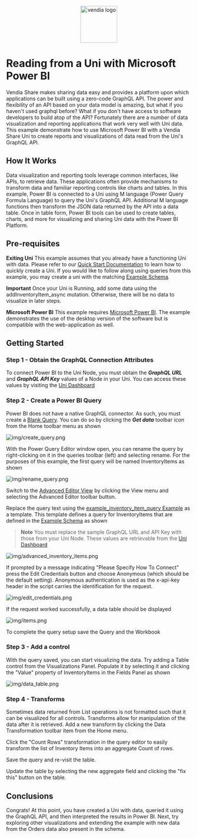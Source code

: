 <p align="center">
  <a href="https://vendia.net/">
    <img src="https://raw.githubusercontent.com/vendia/examples/main/vendia-logo.png" alt="vendia logo" width="100px">
  </a>
</p>

# Reading from a Uni with Microsoft Power BI
Vendia Share makes sharing data easy and provides a platform upon which applications can be built using a zero-code GraphQL API.  The power and flexibility of an API based on your data model is amazing, but what if you haven't used graphql before? What if you don't have access to software developers to build atop of the API? Fortunately there are a number of data visualization and reporting applications that work very well with Uni data. This example demonstrate how to use Microsoft Power BI with a Vendia Share Uni to create reports and visualizations of data read from the Uni's GraphQL API.

## How It Works
Data visualization and reporting tools leverage common interfaces, like APIs, to retrieve data. These applications often provide mechanisms to transform data and familiar reporting controls like charts and tables.  In this example, Power BI is connected to a Uni using  M language (Power Query Formula Language) to query the Uni's GraphQL API.  Additional M language functions then transform the JSON data returned by the API into a data table.  Once in table form, Power BI tools can be used to create tables, charts, and more for visualizing and sharing Uni data with the Power BI Platform.

## Pre-requisites

**Exiting Uni**
This example assumes that you already have a functioning Uni with data.  Please refer to our [Quick Start Documentation](https://vendia.net/docs/share/quickstart) to learn how to quickly create a Uni. If you would like to follow along using queries from this example, you may create a uni with the matching [Example Schema](example_schema.json).  

**Important** Once your Uni is Running, add some data using the addInventoryItem_async mutation. Otherwise, there will be no data to visualize in later steps.

**Microsoft Power BI**
This example requires [Microsoft Power BI](https://powerbi.microsoft.com/en-us/). The example demonstrates the use of the desktop version of the software but is compatible with the web-application as well.

## Getting Started

### Step 1 - Obtain the GraphQL Connection Attributes
To connect Power BI to the Uni Node, you must obtain the ***GraphQL URL*** and ***GraphQL API Key*** values of a Node in your Uni. You can access these values by visiting the [Uni Dashboard](https://share.vendia.net/)

### Step 2 - Create a Power BI Query
Power BI does not have a native GraphQL connector. As such, you must create a [Blank Query](https://docs.microsoft.com/en-us/power-bi/transform-model/desktop-query-overview).  You can do so by clicking the ***Get data*** toolbar icon from the Home toolbar menu as shown

![img/create_query.png](img/create_query.png)

With the Power Query Editor window open, you can rename the query by right-clicking on it in the queries toolbar (left) and selecting rename. For the purposes of this example, the first query will be named InventoryItems as shown

![img/rename_query.png](img/rename_query.png)

Switch to the [Advanced Editor View](https://docs.microsoft.com/en-us/power-bi/transform-model/desktop-query-overview#advanced-editor) by clicking the View menu and selecting the Advanced Editor toolbar button.

Replace the query text using the [example_inventory_item_query Example](example_inventory_item_query.pqfl) as a template. This template defines a query for InventoryItems that are defined in the [Example Schema](example_schema.json) as shown

> **Note** You must replace the sample GraphQL URL and API Key with those from your Uni Node. These values are retrievable from the [Uni Dashboard](https://share.vendia.net)

![img/advanced_inventory_items.png](img/advanced_inventory_items.png)

If prompted by a message indicating "Please Specify How To Connect" press the Edit Credentials button and choose Anonymous (which should be the default setting). Anonymous authentication is used as the x-api-key header in the script carries the identification for the request.

![img/edit_credentials.png](img/edit_credentials.png)

If the request worked successfully, a data table should be displayed

![img/items.png](img/items.png)

To complete the query setup save the Query and the Workbook

### Step 3 - Add a control

With the query saved, you can start visualizing the data. Try adding a Table control from the Visualizations Panel. Populate it by selecting it and clicking the "Value" property of InventoryItems in the Fields Panel as shown

![img/data_table.png](img/data_table.png)

### Step 4 - Transforms

Sometimes data returned from List operations is not formatted such that it can be visualized for all controls. Transforms allow for manipulation of the data after it is retrieved. Add a new transform by clicking the Data Transformation toolbar item from the Home menu.

Click the "Count Rows" transformation in the query editor to easily transform the list of Inventory Items into an aggregate Count of rows.

Save the query and re-visit the table.

Update the table by selecting the new aggregate field and clicking the "fix this" button on the table.

## Conclusions

Congrats! At this point, you have created a Uni with data, queried it using the GraphQL API, and then interpreted the results in Power BI. Next, try exploring other visualizations and extending the example with new data from the Orders data also present in the schema.









